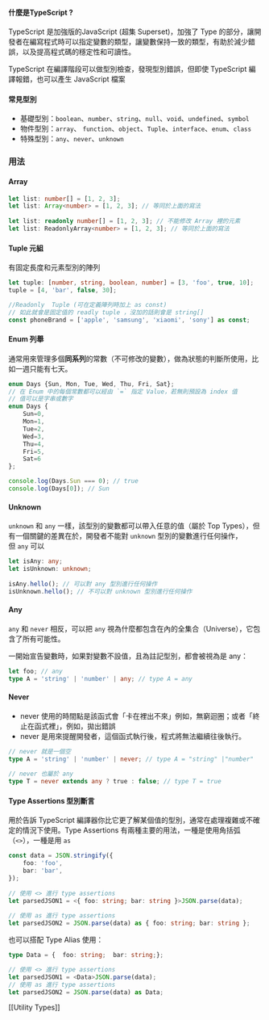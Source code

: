 
#### 什麼是TypeScript ?
TypeScript 是加強版的JavaScript (超集 Superset)，加強了 Type 的部分，讓開發者在編寫程式時可以指定變數的類型，讓變數保持一致的類型，有助於減少錯誤，以及提高程式碼的穩定性和可讀性。

TypeScript 在編譯階段可以做型別檢查，發現型別錯誤，但即使 TypeScript 編譯報錯，也可以產生 JavaScript 檔案

#### 常見型別
- 基礎型別：`boolean`、`number`、`string`、`null`、`void`、`undefined`、`symbol`
- 物件型別：`array`、 `function`、`object`、`Tuple`、`interface`、`enum`、`class`
- 特殊型別：`any`、`never`、`unknown`

### 用法

#### Array 
```ts
let list: number[] = [1, 2, 3];  
let list: Array<number> = [1, 2, 3]; // 等同於上面的寫法  
  
let list: readonly number[] = [1, 2, 3]; // 不能修改 Array 裡的元素  
let list: ReadonlyArray<number> = [1, 2, 3]; // 等同於上面的寫法
```

#### Tuple 元組

有固定長度和元素型別的陣列
```ts
let tuple: [number, string, boolean, number] = [3, 'foo', true, 10]; 
tuple = [4, 'bar', false, 30];

//Readonly  Tuple (可在定義陣列時加上 as const)
// 如此就會是固定值的 readly tuple ，沒加的話則會是 string[]
const phoneBrand = ['apple', 'samsung', 'xiaomi', 'sony'] as const;
```

#### Enum 列舉
通常用來管理多個**同系列**的常數（不可修改的變數），做為狀態的判斷所使用，比如一週只能有七天。
```ts
enum Days {Sun, Mon, Tue, Wed, Thu, Fri, Sat};
// 在 Enum 中的每個常數都可以經由 `=` 指定 Value，若無則預設為 index 值
// 值可以是字串或數字
enum Days {
	Sun=0, 
	Mon=1, 
	Tue=2, 
	Wed=3, 
	Thu=4, 
	Fri=5, 
	Sat=6
};

console.log(Days.Sun === 0); // true
console.log(Days[0]); // Sun
```

#### Unknown
`unknown` 和 `any` 一樣，該型別的變數都可以帶入任意的值（屬於 Top Types），但有一個關鍵的差異在於，開發者不能對 `unknown` 型別的變數進行任何操作，但 `any` 可以
```ts
let isAny: any;  
let isUnknown: unknown;  
  
isAny.hello(); // 可以對 any 型別進行任何操作  
isUnknown.hello(); // 不可以對 unknown 型別進行任何操作
```

####  Any 
`any` 和 `never` 相反，可以把 `any` 視為什麼都包含在內的全集合（Universe），它包含了所有可能性。

一開始宣告變數時，如果對變數不設值，且為註記型別，都會被視為是 any：

```ts
let foo; // any
type A = 'string' | 'number' | any; // type A = any
```

#### Never 
- never 使用的時間點是該函式會「卡在裡出不來」例如，無窮迴圈；或者「終止在函式裡」，例如，拋出錯誤
- never 是用來提醒開發者，這個函式執行後，程式將無法繼續往後執行。
```ts
// never 就是一個空  
type A = 'string' | 'number' | never; // type A = "string" |"number"  
  
// never 也屬於 any  
type T = never extends any ? true : false; // type T = true
```


#### Type Assertions 型別斷言

用於告訴 TypeScript 編譯器你比它更了解某個值的型別，通常在處理複雜或不確定的情況下使用。Type Assertions 有兩種主要的用法，一種是使用角括弧（`<>`），一種是用 `as`

```ts
const data = JSON.stringify({  
	foo: 'foo',  
	bar: 'bar',  
});  
  
// 使用 <> 進行 type assertions  
let parsedJSON1 = <{ foo: string; bar: string }>JSON.parse(data);  
  
// 使用 as 進行 type assertions  
let parsedJSON2 = JSON.parse(data) as { foo: string; bar: string };
```

也可以搭配 Type Alias 使用：
```ts
type Data = {  foo: string;  bar: string;};

// 使用 <> 進行 type assertions
let parsedJSON1 = <Data>JSON.parse(data);
// 使用 as 進行 type assertions
let parsedJSON2 = JSON.parse(data) as Data;
```

[[Utility Types]]

